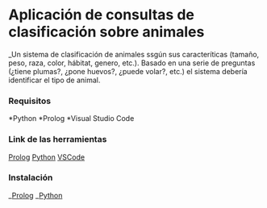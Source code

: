 # Aplicación de consultas de clasificación sobre animales

\_Un sistema de clasificación de animales ssgún sus caracteríticas (tamaño, peso, raza, color, hábitat, genero, etc.). Basado en una serie de preguntas (¿tiene plumas?, ¿pone huevos?, ¿puede volar?, etc.) el sistema debería identificar el tipo de animal.

### Requisitos

*Python
*Prolog
\*Visual Studio Code

### Link de las herramientas

[Prolog](https://www.swi-prolog.org/download/stable)
[Python](https://www.python.org/downloads/)
[VSCode](https://code.visualstudio.com/)

### Instalación

_[Prolog](https://youtu.be/WagksXYJXPY?si=tzG4nwla0GEdh2PK)
_[Python](https://youtu.be/i6j8jT_OdEU?si=2ObxQmCHgg-Uz-_S)
